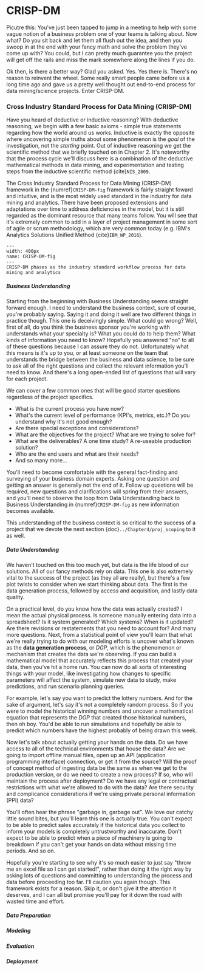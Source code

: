 # CRISP-DM

Picutre this: You've just been tapped to jump in a meeting to help with some vague notion of a business problem one of your teams is talking about.  Now what?  Do you sit back and let them all flush out the idea, and then you swoop in at the end with your fancy math and solve the problem they've come up with?  You could, but I can pretty much guarantee you the project will get off the rails and miss the mark somewhere along the lines if you do.

Ok then, is there a better way?  Glad you asked.  Yes.  Yes there is.  There's no reason to reinvent the wheel.  Some really smart people came before us a long time ago and gave us a pretty well thought out end-to-end process for data mining/science projects.  Enter CRISP-DM.


<h3>Cross Industry Standard Process for Data Mining (CRISP-DM)</h3>

Have you heard of deductive or inductive reasoning?  With deductive reasoning, we begin with a few basic axioms - simple true statements regarding how the world around us works.  Inductive is exactly the opposite where uncovering simple truths about some phenomenon is the _goal_ of the investigation, not the _starting_ point.  Out of inductive reasoning we get the scientific method that we briefly touched on in Chapter 2.  It's noteworthy that the process cycle we'll discuss here is a combination of the deductive mathematical methods in data mining, and experimentation and testing steps from the inductive scientific method {cite}`NIS_2009`.  

The Cross Industry Standard Process for Data Mining (CRISP-DM) framework in the {numref}`CRISP-DM-fig` framework is fairly straight foward and intuitive, and is the most widely used standard in the industry for data mining and analytics.  There have been proposed extensions and adaptations over time to address deficiencies in the model, but it is still regarded as the dominant resource that many teams follow.  You will see that it's extremely common to add in a layer of project management in some sort of agile or scrum methodology, which are very common today (e.g. IBM's Analytics Solutions Unified Method {cite}`IBM_WP_2016`).


```{figure} ../images/CRISP-DM.png
---
width: 400px
name: CRISP-DM-fig
---
CRISP-DM phases as the industry standard workflow process for data mining and analytics
```


<h5>Business Understanding</h5>

Starting from the beginning with Business Understanding seems straight forward enough.  I need to understand the business context, sure of course, you're probably saying.  Saying it and doing it well are two different things in practice though.  This one is deceivingly simple.  What could go wrong?  Well, first of all, do you think the business sponsor you're working with understands what your specialty is?  What you could do to help them?  What kinds of information you need to know?  Hopefully you answered "no" to all of these questions because I can assure they do not.  Unfortunately what this means is it's up to you, or at least someone on the team that understands the bridge between the business and data science, to be sure to ask all of the right questions and collect the relevant information you'll need to know.  And there's a long open-ended list of questions that will vary for each project.

We can cover a few common ones that will be good starter questions regardless of the project specifics.

- What is the current process you have now?
- What's the current level of performance (KPI's, metrics, etc.)?  Do you understand why it's not good enough?
- Are there special exceptions and considerations?
- What are the objectives for the project?  What are we trying to solve for?
- What are the deliverables?  A one time study?  A re-useable production solution?
- Who are the end users and what are their needs?
- And so many more...

You'll need to become comfortable with the general fact-finding and surveying of your business domain experts.  Asking one question and getting an answer is generally not the end of it.  Follow up questions will be required, new questions and clarifications will spring from their answers, and you'll need to observe the loop from Data Understanding back to Business Understanding in {numref}`CRISP-DM-fig` as new information becomes available.

This understanding of the business context is so critical to the success of a project that we devote the next section {doc}`../Chapter4/proj_scoping` to it as well.


<h5>Data Understanding</h5>

We haven't touched on this too much yet, but data is the life blood of our solutions.  All of our fancy methods rely on data.  This one is also extremely vital to the success of the project (as they all are really), but there's a few plot twists to consider when we start thinking about data.  The first is the data generation process, followed by access and acquisition, and lastly data quality.

On a practical level, do you know how the data was actually created?  I mean the actual physical process.  Is someone manually entering data into a spreadsheet?  Is it system generated?  Which systems?  When is it updated?  Are there revisions or restatements that you need to account for?  And many more questions.  Next, from a statistical point of view you'll learn that what we're really trying to do with our modeling efforts is uncover what's known as the **data generation process**, or _DGP_, which is the phenomenon or mechanism that creates the data we're observing.  If you can build a mathematical model that accurately reflects this process that created your data, then you've hit a home run.  You can now do all sorts of interesting things with your model, like investigating how changes to specific parameters will affect the system, simulate new data to study, make predictions, and run scenario planning queries.

For example, let's say you want to predict the lottery numbers.  And for the sake of argument, let's say it's not a completely random process.  So if you were to model the historical winning numbers and uncover a mathematical equation that represents the _DGP_ that created those historical numbers, then oh boy.  You'd be able to run simulations and hopefully be able to predict which numbers have the highest probably of being drawn this week.

Now let's talk about actually getting your hands on the data.  Do we have access to all of the technical environments that house the data?  Are we going to import offline manual files, open up an API (application programming interface) connection, or get it from the source?  Will the proof of concept method of ingesting data be the same as when we get to the production version, or do we need to create a new process?  If so, who will maintain the process after deployment?  Do we have any legal or contractual restrictions with what we're allowed to do with the data?  Are there security and complicance considerations if we're using private personal information (PPI) data?

You'll often hear the phrase "garbage in, garbage out".  We love our catchy little sound bites, but you'll learn this one is actually true.  You can't expect to be able to predict sales accurately if the historical data you collect to inform your models is completely untrustworthy and inaccurate.  Don't expect to be able to predict when a piece of machinery is going to breakdown if you can't get your hands on data without missing time periods.  And so on.

Hopefully you're starting to see why it's so much easier to just say "throw me an excel file so I can get started!", rather than doing it the right way by asking lots of questions and committing to understanding the process and data before proceeding too far.  I'll caution you again though.  This framework exists for a reason.  Skip it, or don't give it the attention it deserves, and I can all but promise you'll pay for it down the road with wasted time and effort.


<h5>Data Preparation</h5>


<h5>Modeling</h5>


<h5>Evaluation</h5>


<h5>Deployment</h5>